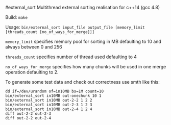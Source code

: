 #external_sort
Multithread external sorting realisation for c++14 (gcc 4.8)

Build:
`make`

Usage:
`bin/external_sort input_file output_file [memory_limit [threads_count [no_of_ways_for_merge]]]`

`memory_limit` specifies memory pool for sorting in MB defaulting to 10 and always between 0 and
256

`threads_count` specifies number of thread used defaulting to 4

`no_of_ways_for_merge` specifies how many chunks will be used in one merge operation defaulting to
2.


To generate some test data and check out correctness use smth like this:
```
dd if=/dev/urandom of=in10MB bs=1M count=10
bin/external_sort in10MB out-onechunk 10 1
bin/external_sort in10MB out-2-2 1 2 2
bin/external_sort in10MB out-2-3 1 2 3
bin/external_sort in10MB out-2-4 1 2 4
diff out-2-2 out-2-3
diff out-2-2 out-2-4
```
